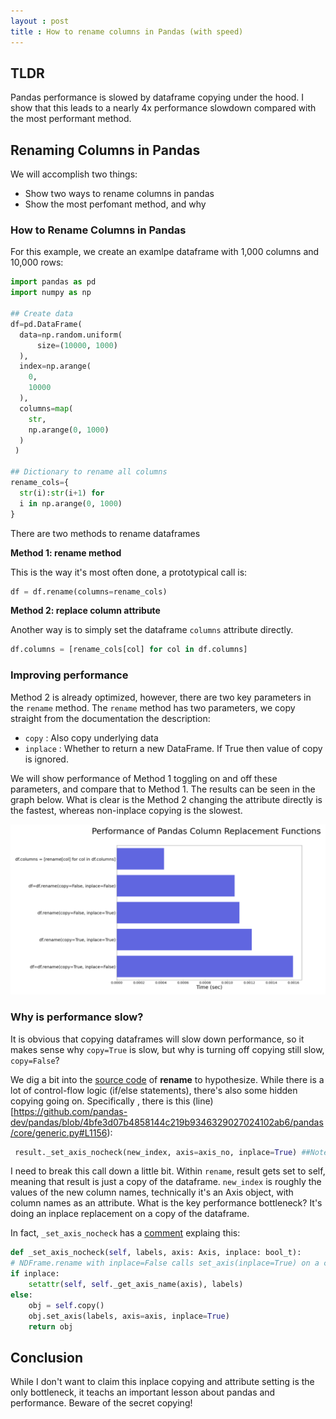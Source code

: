 ```yaml
---
layout : post
title : How to rename columns in Pandas (with speed)
---
```


## TLDR    
Pandas performance is slowed by dataframe copying under the hood. I show that this leads to a nearly 4x performance slowdown compared with the most performant method.

## Renaming Columns in Pandas

We will accomplish two things:
* Show two ways to rename columns in pandas
* Show the most perfomant method, and why

### How to Rename Columns in Pandas

For this example, we create an examlpe dataframe with 1,000 columns and 10,000 rows:

```python
import pandas as pd
import numpy as np

## Create data
df=pd.DataFrame(
  data=np.random.uniform(
      size=(10000, 1000)
  ),
  index=np.arange(
    0, 
    10000
  ),
  columns=map(
    str, 
    np.arange(0, 1000)
  )
 )

## Dictionary to rename all columns
rename_cols={
  str(i):str(i+1) for 
  i in np.arange(0, 1000)
}
```

There are two methods to rename dataframes

**Method 1: __rename__ method**

This is the way it's most often done, a prototypical call is:

```python
df = df.rename(columns=rename_cols)
```

**Method 2: replace column attribute**

Another way is to simply set the dataframe `columns` attribute directly. 

```python
df.columns = [rename_cols[col] for col in df.columns]
```

### Improving performance

Method 2 is already optimized, however, there are two key parameters in the `rename` method. The `rename` method has two parameters, we copy straight from the documentation the description:

* `copy` : Also copy underlying data
* `inplace` : Whether to return a new DataFrame. If True then value of copy is ignored.

We will show performance of Method 1 toggling on and off these parameters, and compare that to Method 1. The results can be seen in the graph below. What is clear is the Method 2 changing the attribute directly is the fastest, whereas non-inplace copying is the slowest.

<center>
    <img src="../posts_images/2022-05-06-pandasColumnRenaming/pandsColumns.png" class="center">
</center>

### Why is performance slow?

It is obvious that copying dataframes will slow down performance, so it makes sense why `copy=True` is slow, but why is turning off copying still slow, `copy=False`?

We dig a bit into the [source code](https://github.com/pandas-dev/pandas/blob/4bfe3d07b4858144c219b9346329027024102ab6/pandas/core/generic.py#L985) of __rename__ to hypothesize. While there is a lot of control-flow logic (if/else statements), there's also some hidden copying going on. Specifically , there is this (line)[https://github.com/pandas-dev/pandas/blob/4bfe3d07b4858144c219b9346329027024102ab6/pandas/core/generic.py#L1156):

```python
 result._set_axis_nocheck(new_index, axis=axis_no, inplace=True) ##Note: result is just a reference to the dataframe
 ```
 
I need to break this call down a little bit. Within `rename`, result gets set to self, meaning that result is just a copy of the dataframe. `new_index` is roughly the values of the new column names, technically it's an Axis object, with column names as an attribute. What is the key performance bottleneck? It's doing an inplace replacement on a copy of the dataframe.

In fact, `_set_axis_nocheck` has a [comment](https://github.com/pandas-dev/pandas/blob/4bfe3d07b4858144c219b9346329027024102ab6/pandas/core/generic.py#L758) explaing this:

```python
def _set_axis_nocheck(self, labels, axis: Axis, inplace: bool_t):
# NDFrame.rename with inplace=False calls set_axis(inplace=True) on a copy.
if inplace:
    setattr(self, self._get_axis_name(axis), labels)
else:
    obj = self.copy()
    obj.set_axis(labels, axis=axis, inplace=True)
    return obj
```

## Conclusion
While I don't want to claim this inplace copying and attribute setting is the only bottleneck, it teachs an important lesson about pandas and performance. Beware of the secret copying!
           
 
